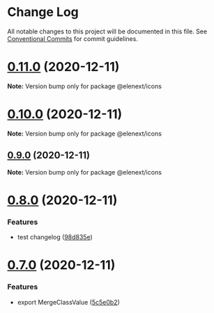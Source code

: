 # Change Log

All notable changes to this project will be documented in this file.
See [Conventional Commits](https://conventionalcommits.org) for commit guidelines.

# [0.11.0](https://github.com/JasKang/icons/compare/v0.10.0...v0.11.0) (2020-12-11)

**Note:** Version bump only for package @elenext/icons





# [0.10.0](https://github.com/JasKang/icons/compare/v0.9.0...v0.10.0) (2020-12-11)

**Note:** Version bump only for package @elenext/icons





## [0.9.0](https://github.com/JasKang/icons/compare/v0.8.0...v0.9.0) (2020-12-11)

**Note:** Version bump only for package @elenext/icons





# [0.8.0](https://github.com/JasKang/icons/compare/v0.7.0...v0.8.0) (2020-12-11)


### Features

* test changelog ([98d835e](https://github.com/JasKang/icons/commit/98d835e906f7dca19eeceeb3559193908d90f9af))





# [0.7.0](https://github.com/JasKang/icons/compare/0.4.0...v0.7.0) (2020-12-11)


### Features

* export MergeClassValue ([5c5e0b2](https://github.com/JasKang/icons/commit/5c5e0b2f0eaeb7002a1933703c7e581bea6a1bf2))
